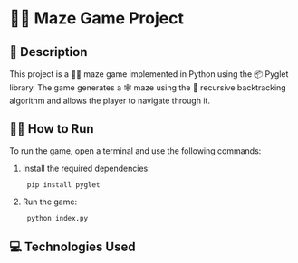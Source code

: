 # 🏃‍♂️ Maze Game Project

## 📝 Description
This project is a 🕵️‍♂️ maze game implemented in Python using the 📦 Pyglet library. The game generates a 🕸️ maze using the 🔄 recursive backtracking algorithm and allows the player to navigate through it.

## 🏃‍♂️ How to Run
To run the game, open a terminal and use the following commands:

1. Install the required dependencies:

        pip install pyglet

2. Run the game:

        python index.py

## 💻 Technologies Used


